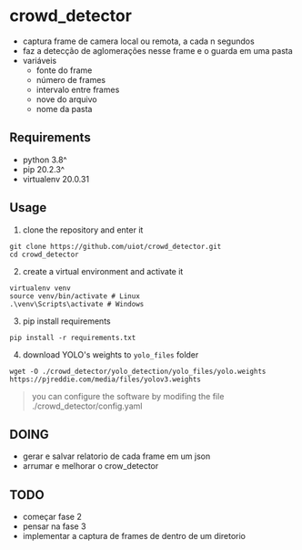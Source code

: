 # crowd_detector
- captura frame de camera local ou remota, a cada n segundos
- faz a detecção de aglomerações nesse frame e o guarda em uma pasta
- variáveis
    - fonte do frame
    - número de frames
    - intervalo entre frames
    - nove do arquivo
    - nome da pasta

## Requirements
- python 3.8^
- pip 20.2.3^
- virtualenv 20.0.31

## Usage
1. clone the repository and enter it
```shell
git clone https://github.com/uiot/crowd_detector.git
cd crowd_detector
```
2. create a virtual environment and activate it
```shell
virtualenv venv
source venv/bin/activate # Linux
.\venv\Scripts\activate # Windows
```
3. pip install requirements
```shell
pip install -r requirements.txt
```
4. download YOLO's weights to `yolo_files` folder
```shell
wget -O ./crowd_detector/yolo_detection/yolo_files/yolo.weights https://pjreddie.com/media/files/yolov3.weights
```
> you can configure the software by modifing the file ./crowd_detector/config.yaml

## DOING
- gerar e salvar relatorio de cada frame em um json
- arrumar e melhorar o crow_detector

## TODO
- começar fase 2
- pensar na fase 3
- implementar a captura de frames de dentro de um diretorio